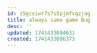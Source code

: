 ```yaml
---
id: z5gcsiwr7s7s5pjmfvqzjag
title: always same game bug
desc: ''
updated: 1741433094631
created: 1741433086373
---
```

